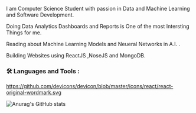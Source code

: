 I am Computer Science Student with passion in Data and Machine Learning and Software Development.

Doing Data Analytics Dashboards and Reports is One of the most Intersting Things for me.

Reading about Machine Learning Models and Neueral Networks in A.I. .

Building Websites using ReactJS ,NoseJS and MongoDB.

### :hammer_and_wrench: Languages and Tools :
https://github.com/devicons/devicon/blob/master/icons/react/react-original-wordmark.svg

![Anurag's GitHub stats](https://github-readme-stats.vercel.app/api?username=omar24524&theme=dark&show_icons=true)
